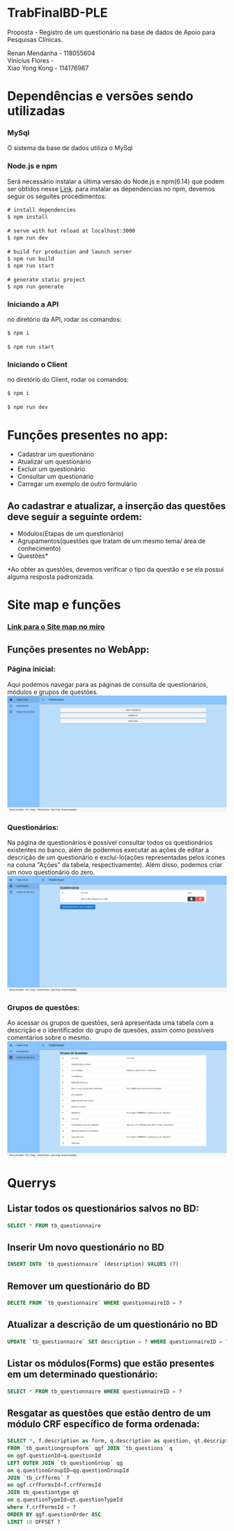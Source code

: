 # TrabFinalBD-PLE

Proposta - Registro de um questionário na base de dados de Apoio para Pesquisas Clínicas.

Renan Mendanha - 118055604  
Vínicius Flores -  
Xiao Yong Kong - 114176987

# Dependências e versões sendo utilizadas
### MySql
O sistema da base de dados utiliza o MySql
### Node.js e npm
Será necessário instalar a última versão do Node.js e npm(6.14) que podem ser obtidos nesse [Link](https://nodejs.org/en/download/).
para instalar as dependencias no npm, devemos seguir os seguites procedimentos:

```shell-script
# install dependencies
$ npm install

# serve with hot reload at localhost:3000
$ npm run dev

# build for production and launch server
$ npm run build
$ npm run start

# generate static project
$ npm run generate
```
### Iniciando a API
no diretório da API, rodar os comandos:
```shell-script
$ npm i

$ npm run start
```
### Iniciando o Client
no diretório do Client, rodar os comandos:
```shell-script
$ npm i

$ npm run dev
```

# Funções presentes no app:
- Cadastrar um questionário
- Atualizar um questionário
- Excluir um questionário
- Consultar um questionário
- Carregar um exemplo de outro formulário

## Ao cadastrar e atualizar, a inserção das questões deve seguir a seguinte ordem:
- Módulos(Etapas de um questionário)
- Agrupamentos(questões que tratam de um mesmo tema/ área de conhecimento)
- Questões*

*Ao obter as questões, devemos verificar o tipo da questão e se ela possui alguma resposta padronizada.

# Site map e funções
### [Link para o Site map no miro](https://miro.com/welcomeonboard/ITkjHOEOlpYASwgudhrgEeCRsuP7zkUnXnyKgHi2G4kajFRGXM9vP0TJGP7i8IBk)
## Funções presentes no WebApp:
### Página inicial:
Aqui podemos navegar para as páginas de consulta de questionários, módulos e grupos de questões.
![Página inicial](Imagens/Pagina_inicial.png?raw=true)
### Questionários:
Na página de questionários é possível consultar todos os questionários existentes no banco, além de podermos executar as ações de editar a descrição de um questionário e excluí-lo(ações representadas pelos ícones na coluna "Ações" da tabela, respectivamente). Além disso, podemos criar um novo questionário do zero.
![Questionários](Imagens/Questionarios.png?raw=true)
### Grupos de questões:
Ao acessar os grupos de questões, será apresentada uma tabela com a descrição e o identificador do grupo de quesões, assim como possíveis comentários sobre o mesmo.
![Grupos de questões](Imagens/Grupos_de_questoes.png?raw=true)

# Querrys

## Listar todos os questionários salvos no BD:
```SQL
SELECT * FROM tb_questionnaire
```

## Inserir Um novo questionário no BD
```SQL
INSERT INTO `tb_questionnaire` (description) VALUES (?)
```

## Remover um questionário do BD
```SQL
DELETE FROM `tb_questionnaire` WHERE questionnaireID = ?
```

## Atualizar a descrição de um questionário no BD
```SQL
UPDATE `tb_questionnaire` SET description = ? WHERE questionnaireID = ?
```

## Listar os módulos(Forms) que estão presentes em um determinado questionário:
```SQL
SELECT * FROM tb_questionnaire WHERE questionnaireID = ?
```

## Resgatar as questões que estão dentro de um módulo CRF específico de forma ordenada:
```SQL
SELECT *, f.description as form, q.description as question, qt.description questionType, qg.description questionGroup 
FROM `tb_questiongroupform` qgf JOIN `tb_questions` q 
on qgf.questionId=q.questionId 
LEFT OUTER JOIN `tb_questionGroup` qg 
on q.questionGroupID=qg.questionGroupId 
JOIN `tb_crfforms` f 
on qgf.crfFormsId=f.crfFormsId 
JOIN tb_questiontype qt 
on q.questionTypeId=qt.questionTypeId 
where f.crfFormsId = ? 
ORDER BY qgf.questionOrder ASC 
LIMIT 10 OFFSET ?
```
